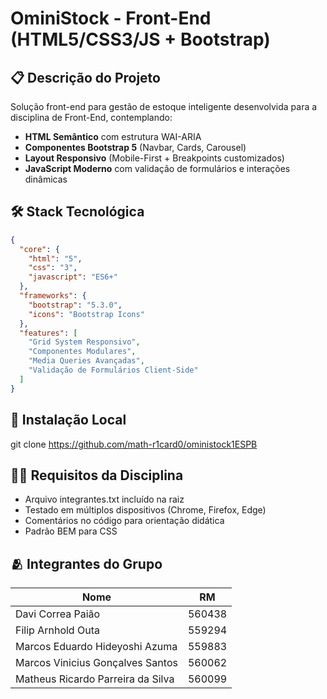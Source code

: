 # OminiStock - Front-End (HTML5/CSS3/JS + Bootstrap)

## 📋 Descrição do Projeto
Solução front-end para gestão de estoque inteligente desenvolvida para a disciplina de Front-End, contemplando:
- **HTML Semântico** com estrutura WAI-ARIA
- **Componentes Bootstrap 5** (Navbar, Cards, Carousel)
- **Layout Responsivo** (Mobile-First + Breakpoints customizados)
- **JavaScript Moderno** com validação de formulários e interações dinâmicas

## 🛠️ Stack Tecnológica
```json
{
  "core": {
    "html": "5",
    "css": "3",
    "javascript": "ES6+"
  },
  "frameworks": {
    "bootstrap": "5.3.0",
    "icons": "Bootstrap Icons"
  },
  "features": [
    "Grid System Responsivo",
    "Componentes Modulares",
    "Media Queries Avançadas",
    "Validação de Formulários Client-Side"
  ]
}
```
## 🚀 Instalação Local
git clone https://github.com/math-r1card0/oministock1ESPB

## 👨🏫 Requisitos da Disciplina
- Arquivo integrantes.txt incluído na raiz
- Testado em múltiplos dispositivos (Chrome, Firefox, Edge)
- Comentários no código para orientação didática
- Padrão BEM para CSS

## 🫂 Integrantes do Grupo
| Nome | RM |
|------|----|
| Davi Correa Paião |	560438 |
| Filip Arnhold Outa | 559294 |
| Marcos Eduardo Hideyoshi Azuma | 559883 |
| Marcos Vinicius Gonçalves Santos | 560062 |
| Matheus Ricardo Parreira da Silva | 560099 |

